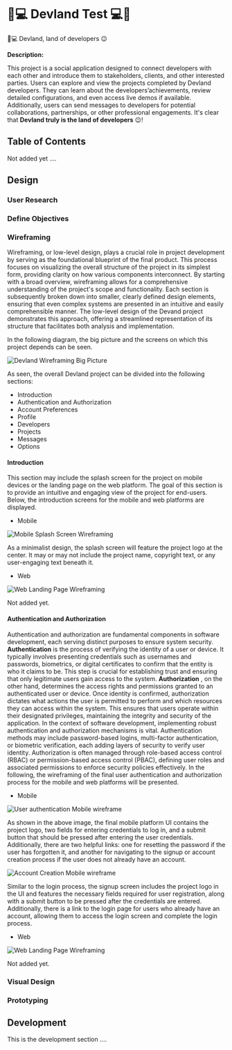# 🌴💻 Devland Test 💻🌴

🌴💻 Devland, land of developers 😉

**Description:**

This project is a social application designed to connect developers with each other and introduce them to stakeholders, clients, and other interested parties. Users can explore and view the projects completed by Devland developers. They can learn about the developers’achievements, review detailed configurations, and even access live demos if available. Additionally, users can send messages to developers for potential collaborations, partnerships, or other professional engagements. It's clear that **Devland truly is the land of developers** 😉!

## Table of Contents

Not added yet ....

## Design

### **User Research**

### **Define Objectives**

### **Wireframing**

Wireframing, or low-level design, plays a crucial role in project development by serving as the foundational blueprint of the final product. This process focuses on visualizing the overall structure of the project in its simplest form, providing clarity on how various components interconnect. By starting with a broad overview, wireframing allows for a comprehensive understanding of the project's scope and functionality. Each section is subsequently broken down into smaller, clearly defined design elements, ensuring that even complex systems are presented in an intuitive and easily comprehensible manner. The low-level design of the Devand project demonstrates this approach, offering a streamlined representation of its structure that facilitates both analysis and implementation.

In the following diagram, the big picture and the screens on which this project depends can be seen.

![Devland Wireframing Big Picture](../Assets/Wireframing/Devland%20Big%20Picture%20Diagram.png)

As seen, the overall Devland project can be divided into the following sections:

- Introduction
- Authentication and Authorization
- Account Preferences
- Profile
- Developers
- Projects
- Messages
- Options

#### Introduction

This section may include the splash screen for the project on mobile devices or the landing page on the web platform. The goal of this section is to provide an intuitive and engaging view of the project for end-users. Below, the introduction screens for the mobile and web platforms are displayed.

- Mobile

![Mobile Splash Screen Wireframing](../Assets/Wireframing/1%20-%201%20-%20Mobile%20-%20Splash%20Screen.png)

As a minimalist design, the splash screen will feature the project logo at the center. It may or may not include the project name, copyright text, or any user-engaging text beneath it.

- Web

![Web Landing Page Wireframing](../Assets/Wireframing/Placeholder%20Image.png)

Not added yet.

#### Authentication and Authorization

Authentication and authorization are fundamental components in software development, each serving distinct purposes to ensure system security. **Authentication** is the process of verifying the identity of a user or device. It typically involves presenting credentials such as usernames and passwords, biometrics, or digital certificates to confirm that the entity is who it claims to be. This step is crucial for establishing trust and ensuring that only legitimate users gain access to the system. **Authorization** , on the other hand, determines the access rights and permissions granted to an authenticated user or device. Once identity is confirmed, authorization dictates what actions the user is permitted to perform and which resources they can access within the system. This ensures that users operate within their designated privileges, maintaining the integrity and security of the application. In the context of software development, implementing robust authentication and authorization mechanisms is vital. Authentication methods may include password-based logins, multi-factor authentication, or biometric verification, each adding layers of security to verify user identity. Authorization is often managed through role-based access control (RBAC) or permission-based access control (PBAC), defining user roles and associated permissions to enforce security policies effectively. In the following, the wireframing of the final user authentication and authorization process for the mobile and web platforms will be presented.

- Mobile

![User authentication Mobile wireframe](../Assets/Wireframing/1%20-%202%20-%201%20-%20Login%20Screen.png)

As shown in the above image, the final mobile platform UI contains the project logo, two fields for entering credentials to log in, and a submit button that should be pressed after entering the user credentials. Additionally, there are two helpful links: one for resetting the password if the user has forgotten it, and another for navigating to the signup or account creation process if the user does not already have an account.

![Account Creation Mobile wireframe](../Assets/Wireframing/1%20-%202%20-%202%20-%20Signup%20Screen.png)

Similar to the login process, the signup screen includes the project logo in the UI and features the necessary fields required for user registration, along with a submit button to be pressed after the credentials are entered. Additionally, there is a link to the login page for users who already have an account, allowing them to access the login screen and complete the login process.

- Web

![Web Landing Page Wireframing](../Assets/Wireframing/Placeholder%20Image.png)

Not added yet.

### **Visual Design**

### **Prototyping**

## Development

This is the development section ....
